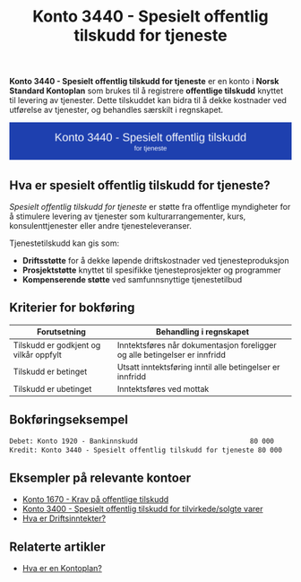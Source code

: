 ﻿---
title: "Konto 3440 - Spesielt offentlig tilskudd for tjeneste"
seoTitle: "3440-spesielt-offentlig-tilskudd-for-tjeneste"
description: '**Konto 3440 - Spesielt offentlig tilskudd for tjeneste** er en konto i **Norsk Standard Kontoplan** som brukes til å registrere **offentlige tilskudd** knytte...'
---

**Konto 3440 - Spesielt offentlig tilskudd for tjeneste** er en konto i **Norsk Standard Kontoplan** som brukes til å registrere **offentlige tilskudd** knyttet til levering av tjenester. Dette tilskuddet kan bidra til å dekke kostnader ved utførelse av tjenester, og behandles særskilt i regnskapet.

![Illustrasjon av konto 3440 Spesielt offentlig tilskudd for tjeneste](3440-spesielt-offentlig-tilskudd-for-tjeneste-image.svg)

## Hva er spesielt offentlig tilskudd for tjeneste?

*Spesielt offentlig tilskudd for tjeneste* er støtte fra offentlige myndigheter for å stimulere levering av tjenester som kulturarrangementer, kurs, konsulenttjenester eller andre tjenesteleveranser.

Tjenestetilskudd kan gis som:

* **Driftsstøtte** for å dekke løpende driftskostnader ved tjenesteproduksjon
* **Prosjektstøtte** knyttet til spesifikke tjenesteprosjekter og programmer
* **Kompenserende støtte** ved samfunnsnyttige tjenestetilbud

## Kriterier for bokføring

| Forutsetning                           | Behandling i regnskapet                                                               |
|----------------------------------------|---------------------------------------------------------------------------------------|
| Tilskudd er godkjent og vilkår oppfylt | Inntektsføres når dokumentasjon foreligger og alle betingelser er innfridd             |
| Tilskudd er betinget                   | Utsatt inntektsføring inntil alle betingelser er innfridd                             |
| Tilskudd er ubetinget                  | Inntektsføres ved mottak                                                               |

## Bokføringseksempel

```plaintext
Debet: Konto 1920 - Bankinnskudd                            80 000
Kredit: Konto 3440 - Spesielt offentlig tilskudd for tjeneste 80 000
```

## Eksempler på relevante kontoer

* [Konto 1670 - Krav på offentlige tilskudd](/blogs/kontoplan/1670-krav-pa-offentlige-tilskudd "Konto 1670 - Krav på offentlige tilskudd")
* [Konto 3400 - Spesielt offentlig tilskudd for tilvirkede/solgte varer](/blogs/kontoplan/3400-spesielt-offentlig-tilskudd-for-tilv-solgte-varer "Konto 3400 - Spesielt offentlig tilskudd for tilvirkede/solgte varer")
* [Hva er Driftsinntekter?](/blogs/regnskap/hva-er-driftsinntekter "Hva er Driftsinntekter? Komplett Guide til Driftsinntekter i Regnskap")

## Relaterte artikler

* [Hva er en Kontoplan?](/blogs/regnskap/hva-er-kontoplan "Hva er en Kontoplan? Komplett Guide til Kontoplaner i Norsk Regnskap")







